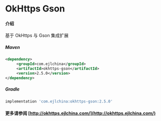 # OkHttps Gson

#### 介绍

基于 OkHttps 与 Gson 集成扩展


##### Maven

```xml
<dependency>
     <groupId>com.ejlchina</groupId>
     <artifactId>okhttps-gson</artifactId>
     <version>2.5.0</version>
</dependency>
```

##### Gradle

```groovy
implementation 'com.ejlchina:okhttps-gson:2.5.0'
```

#### 更多请参阅 [http://okhttps.ejlchina.com/](http://okhttps.ejlchina.com/)

